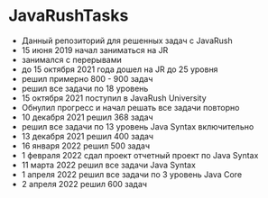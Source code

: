# JavaRushTasks
* Данный репозиторий для решенных задач с JavaRush
* 15 июня 2019 начал заниматься на JR
* занимался с перерывами
* до 15 октября 2021 года дошел на JR до 25 уровня 
* решил примерно 800 - 900 задач 
* решил все задачи по 18 уровень
* 15 октября 2021 поступил в JavaRush University 
* Обнулил прогресс и начал решать все задачи повторно 
* 10 декабря 2021 решил 368 задач
* решил все задачи по 13 уровень Java Syntax включительно
* 13 декабря 2021 решил 400 задач
* 16 января 2022 решил 500 задач
* 1 февраля 2022 сдал проект отчетный проект по Java Syntax
* 11 марта 2022 решил все задачи Java Syntax
* 1 апреля 2022 решил все задачи по 3 уровень Java Core
* 2 апреля 2022 решил 600 задач